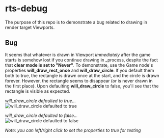 # rts-debug

The purpose of this repo is to demonstrate a bug related to drawing in render target Viewports.

## Bug

It seems that whatever is drawn in Viewport *immediately* after the game starts is somehow lost if you continue drawing in \_process, despite the fact that **clear mode is set to "Never"**. To demonstrate, use the Game node's properties **will_draw_rect_once** and **will_draw_circle**. If you default them both to true, the rectangle is drawn once at the start, and the circle is drawn forever. However, the rectangle seems to disappear (or is never drawn in the first place). Upon defaulting **will_draw_circle** to false, you'll see that the rectangle is visible as expected.

*will_draw_circle defaulted to true...*  
![will_draw_circle defaulted to true](https://i.imgur.com/eaJGEj2.png)

*will_draw_circle defaulted to false...*  
![will_draw_circle defaulted to false](https://i.imgur.com/RC6ZwBi.png)

*Note: you can left/right click to set the properties to true for testing*
